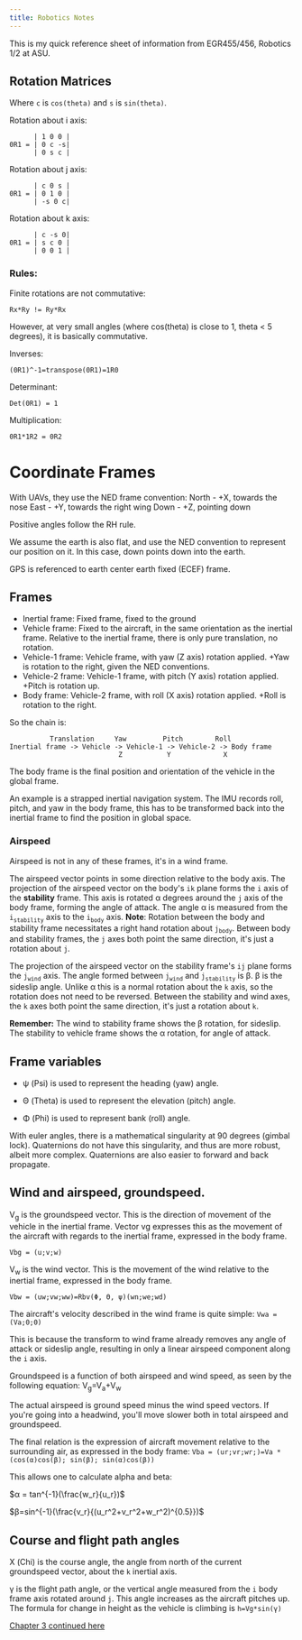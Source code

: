 ```yaml
---
title: Robotics Notes
---
```

<script type="text/x-mathjax-config">
  MathJax.Hub.Config({tex2jax: {inlineMath: [['$','$'], ['\\(','\\)']]}});
</script>
<script type="text/javascript"
  src="https://cdnjs.cloudflare.com/ajax/libs/mathjax/2.7.1/MathJax.js?config=TeX-AMS-MML_HTMLorMML">
</script>
This is my quick reference sheet of information from EGR455/456, Robotics 1/2
 at ASU.



## Rotation Matrices
Where `c` is `cos(theta)` and `s` is `sin(theta)`.

Rotation about i axis:
```
      | 1 0 0 |
0R1 = | 0 c -s|
      | 0 s c |
```

Rotation about j axis:
```
      | c 0 s |
0R1 = | 0 1 0 |
      | -s 0 c|
```

Rotation about k axis:
```
      | c -s 0|
0R1 = | s c 0 |
      | 0 0 1 |
```

### Rules:
Finite rotations are not commutative:
```
Rx*Ry != Ry*Rx
```
However, at very small angles (where cos(theta) is close to 1, theta < 5 degrees), it is basically commutative.

Inverses:
```
(0R1)^-1=transpose(0R1)=1R0
```
Determinant:
```
Det(0R1) = 1
```
Multiplication:
```
0R1*1R2 = 0R2
```

# Coordinate Frames
With UAVs, they use the NED frame convention:
North - +X, towards the nose
East - +Y, towards the right wing
Down - +Z, pointing down

Positive angles follow the RH rule.

We assume the earth is also flat, and use the NED convention to represent our position on it. In this case, down points down into the earth.

GPS is referenced to earth center earth fixed (ECEF) frame.

## Frames
* Inertial frame: Fixed frame, fixed to the ground
* Vehicle frame: Fixed to the aircraft, in the same orientation as the inertial frame. Relative to the inertial frame, there is only pure translation, no rotation.
* Vehicle-1 frame: Vehicle frame, with yaw (Z axis) rotation applied. +Yaw is rotation to the right, given the NED conventions.
* Vehicle-2 frame: Vehicle-1 frame, with pitch (Y axis) rotation applied. +Pitch is rotation up.
* Body frame: Vehicle-2 frame, with roll (X axis) rotation applied. +Roll is rotation to the right.

So the chain is:
```
          Translation     Yaw         Pitch        Roll
Inertial frame -> Vehicle -> Vehicle-1 -> Vehicle-2 -> Body frame
                           Z           Y             X
```

The body frame is the final position and orientation of the vehicle in the global frame.

An example is a strapped inertial navigation system. The IMU records roll,
pitch, and yaw in the body frame, this has to be transformed back into the
inertial frame to find the position in global space.

### Airspeed
Airspeed is not in any of these frames, it's in a wind frame.

The airspeed vector points in some direction relative to the body axis. The
projection of the airspeed vector on the body's `ik` plane forms the `i`
axis of the **stability** frame. This axis is rotated &alpha; degrees around the `j` axis of the body frame, forming the angle of attack. The angle &alpha; is measured from the `i`<sub>`stability`</sub> axis to the `i`<sub>`body`</sub> axis. **Note**: Rotation between the body and stability frame necessitates a right hand rotation about `j`<sub>`body`</sub>. Between body and stability frames, the `j` axes both point the same direction, it's just a rotation about `j`.

The projection of the airspeed vector on the stability frame's `ij` plane forms the `j`<sub>`wind`</sub> axis. The angle formed between `j`<sub>`wind`</sub> and `j`<sub>`stability`</sub> is &beta;. &beta; is the sideslip angle. Unlike &alpha; this is a normal rotation about the `k` axis, so the rotation does not need to be reversed. Between the stability and wind axes, the `k` axes both point the same direction, it's just a rotation about `k`.

**Remember:** The wind to stability frame shows the &beta; rotation, for sideslip. The stability to vehicle frame shows the &alpha; rotation, for angle of attack.


## Frame variables
* &psi; (Psi) is used to represent the heading (yaw) angle.
* &Theta; (Theta) is used to represent the elevation (pitch) angle.

* &Phi; (Phi) is used to represent bank (roll) angle.

With euler angles, there is a mathematical singularity at 90 degrees (gimbal
 lock).
Quaternions do not have this singularity, and thus are more robust, albeit more
complex. Quaternions are also easier to forward and back propagate.


## Wind and airspeed, groundspeed.

V<sub>g</sub> is the groundspeed vector. This is the direction of movement of the vehicle in the inertial frame. Vector vg expresses this as the movement of the aircraft with regards to the inertial frame, expressed in the body frame.

`Vbg = (u;v;w)`

V<sub>w</sub> is the wind vector. This is the movement of the wind relative to the inertial frame, expressed in the body frame.

`Vbw = (uw;vw;ww)=Rbv(Φ, Θ, ψ)(wn;we;wd)`

The aircraft's velocity described in the wind frame is quite simple:
`Vwa = (Va;0;0)`

This is because the transform to wind frame already removes any angle of attack or sideslip angle, resulting in only a linear airspeed component along the `i` axis.

Groundspeed is a function of both airspeed and wind speed, as seen by the following equation:
V<sub>g</sub>=V<sub>a</sub>+V<sub>w</sub>

The actual airspeed is ground speed minus the wind speed vectors. If you're going into a headwind, you'll move slower both in total airspeed and groundspeed.

The final relation is the expression of aircraft movement relative to the surrounding air, as expressed in the body frame:
`Vba = (ur;vr;wr;)=Va * (cos(α)cos(β); sin(β); sin(α)cos(β))`

This allows one to calculate alpha and beta:

$α = tan^{-1}(\frac{w_r}{u_r})$

$β=sin^{-1}(\frac{v_r}{(u_r^2+v_r^2+w_r^2)^{0.5}})$

## Course and flight path angles
&Chi; (Chi) is the course angle, the angle from north of the current groundspeed vector, about the `k` inertial axis.

&gamma; is the flight path angle, or the vertical angle measured from the `i` body frame axis rotated around `j`. This angle increases as the aircraft pitches up. The formula for change in height as the vehicle is climbing is `h=Vg*sin(γ)`


[Chapter 3 continued here](./robotics/ch3.md)